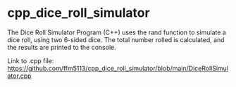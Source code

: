 # cpp_dice_roll_simulator
The Dice Roll Simulator Program (C++) uses the rand function to simulate a dice roll, using two 6-sided dice. The total number rolled is calculated, and the results are printed to the console.

Link to .cpp file:
https://github.com/ffm5113/cpp_dice_roll_simulator/blob/main/DiceRollSimulator.cpp
